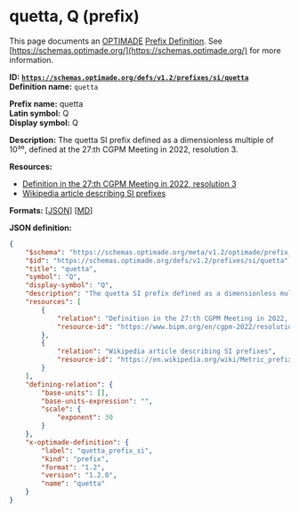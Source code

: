 # quetta, Q (prefix)

This page documents an [OPTIMADE](https://www.optimade.org/) [Prefix Definition](https://schemas.optimade.org/#definitions). See [https://schemas.optimade.org/](https://schemas.optimade.org/) for more information.

**ID: [`https://schemas.optimade.org/defs/v1.2/prefixes/si/quetta`](https://schemas.optimade.org/defs/v1.2/prefixes/si/quetta.md)**  
**Definition name:** `quetta`

**Prefix name:** quetta  
**Latin symbol:** Q  
**Display symbol:** Q  
  
**Description:** The quetta SI prefix defined as a dimensionless multiple of 10³⁰, defined at the 27:th CGPM Meeting in 2022, resolution 3.



**Resources:**

- [Definition in the 27:th CGPM Meeting in 2022, resolution 3](https://www.bipm.org/en/cgpm-2022/resolution-3)
- [Wikipedia article describing SI prefixes](https://en.wikipedia.org/wiki/Metric_prefix)


**Formats:** [[JSON](quetta.json)] [[MD](quetta.md)]

**JSON definition:**

``` json
{
    "$schema": "https://schemas.optimade.org/meta/v1.2/optimade/prefix_definition.md",
    "$id": "https://schemas.optimade.org/defs/v1.2/prefixes/si/quetta",
    "title": "quetta",
    "symbol": "Q",
    "display-symbol": "Q",
    "description": "The quetta SI prefix defined as a dimensionless multiple of 10\u00b3\u2070, defined at the 27:th CGPM Meeting in 2022, resolution 3.",
    "resources": [
        {
            "relation": "Definition in the 27:th CGPM Meeting in 2022, resolution 3",
            "resource-id": "https://www.bipm.org/en/cgpm-2022/resolution-3"
        },
        {
            "relation": "Wikipedia article describing SI prefixes",
            "resource-id": "https://en.wikipedia.org/wiki/Metric_prefix"
        }
    ],
    "defining-relation": {
        "base-units": [],
        "base-units-expression": "",
        "scale": {
            "exponent": 30
        }
    },
    "x-optimade-definition": {
        "label": "quetta_prefix_si",
        "kind": "prefix",
        "format": "1.2",
        "version": "1.2.0",
        "name": "quetta"
    }
}
```